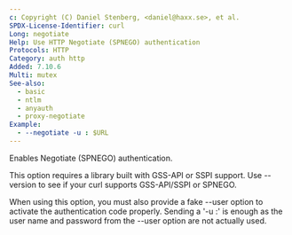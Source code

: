 ```yaml
---
c: Copyright (C) Daniel Stenberg, <daniel@haxx.se>, et al.
SPDX-License-Identifier: curl
Long: negotiate
Help: Use HTTP Negotiate (SPNEGO) authentication
Protocols: HTTP
Category: auth http
Added: 7.10.6
Multi: mutex
See-also:
  - basic
  - ntlm
  - anyauth
  - proxy-negotiate
Example:
  - --negotiate -u : $URL
---
```


Enables Negotiate (SPNEGO) authentication.

This option requires a library built with GSS-API or SSPI support. Use
--version to see if your curl supports GSS-API/SSPI or SPNEGO.

When using this option, you must also provide a fake --user option to activate
the authentication code properly. Sending a '-u :' is enough as the user name
and password from the --user option are not actually used.
